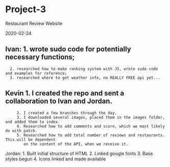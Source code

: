 # Project-3
Restaurant Review Website

2020-02-24
## Ivan: 1. wrote sudo code for potentially necessary functions;
      2. researched how to make ranking system with JS, wrote sudo code and examples for reference;
      3. researched where to get weather info, no REALLY FREE api yet...

## Kevin 1. I created the repo and sent a collaboration to Ivan and Jordan.
         2. I created a few branches through the day.
         3. I downloaded several images, placed them in the images folder, and added them to index.
         4. Researched how to add comments and score, which we most likely do with patch.
         5. Researched how to add total number of reviews and restaurants.  This will be dependent
            on the content of the API, when we receive it.
Jordan: 1. Built initial structure of HTML
        2. Linked google fonts
        3. Base styles begun
        4. Icons linked and made available
